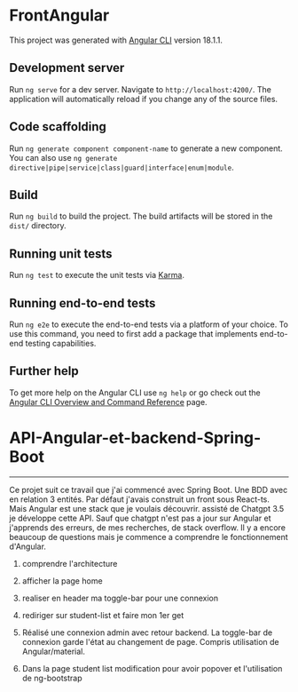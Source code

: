 # FrontAngular

This project was generated with [Angular CLI](https://github.com/angular/angular-cli) version 18.1.1.

## Development server

Run `ng serve` for a dev server. Navigate to `http://localhost:4200/`. The application will automatically reload if you change any of the source files.

## Code scaffolding

Run `ng generate component component-name` to generate a new component. You can also use `ng generate directive|pipe|service|class|guard|interface|enum|module`.

## Build

Run `ng build` to build the project. The build artifacts will be stored in the `dist/` directory.

## Running unit tests

Run `ng test` to execute the unit tests via [Karma](https://karma-runner.github.io).

## Running end-to-end tests

Run `ng e2e` to execute the end-to-end tests via a platform of your choice. To use this command, you need to first add a package that implements end-to-end testing capabilities.

## Further help

To get more help on the Angular CLI use `ng help` or go check out the [Angular CLI Overview and Command Reference](https://angular.dev/tools/cli) page.
# API-Angular-et-backend-Spring-Boot

-------------------------------------
Ce projet suit ce travail que j'ai commencé avec Spring Boot.  Une BDD avec en relation 3 entités. Par défaut j'avais construit un front sous React-ts.
Mais Angular est une stack que je voulais découvrir. assisté de Chatgpt 3.5 je développe cette API. Sauf que chatgpt n'est pas a jour sur Angular et j'apprends des erreurs, de mes recherches, de stack overflow. Il y a encore beaucoup de questions mais je commence a comprendre le fonctionnement d'Angular.

1) comprendre l'architecture

2) afficher la page home

3) realiser en header ma toggle-bar pour une connexion

4) rediriger sur student-list et faire mon 1er get

5) Réalisé une connexion admin avec retour backend. La toggle-bar de connexion garde l'état au changement de page.
Compris utilisation de Angular/material.

6) Dans la page student list modification pour avoir popover et l'utilisation de ng-bootstrap
